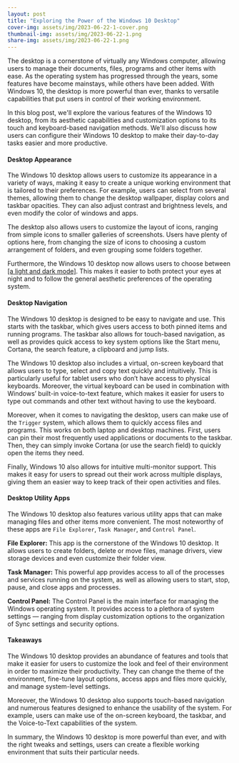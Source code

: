 ```yaml
---
layout: post
title: "Exploring the Power of the Windows 10 Desktop"
cover-img: assets/img/2023-06-22-1-cover.png
thumbnail-img: assets/img/2023-06-22-1.png
share-img: assets/img/2023-06-22-1.png
---
```







The desktop is a cornerstone of virtually any Windows computer, allowing users to manage their documents, files, programs and other items with ease. As the operating system has progressed through the years, some features have become mainstays, while others have been added. With Windows 10, the desktop is more powerful than ever, thanks to versatile capabilities that put users in control of their working environment.

In this blog post, we'll explore the various features of the Windows 10 desktop, from its aesthetic capabilities and customization options to its touch and keyboard-based navigation methods. We'll also discuss how users can configure their Windows 10 desktop to make their day-to-day tasks easier and more productive. 

#### Desktop Appearance 

The Windows 10 desktop allows users to customize its appearance in a variety of ways, making it easy to create a unique working environment that is tailored to their preferences. For example, users can select from several themes, allowing them to change the desktop wallpaper, display colors and taskbar opacities. They can also adjust contrast and brightness levels, and even modify the color of windows and apps. 

The desktop also allows users to customize the layout of icons, ranging from simple icons to smaller galleries of screenshots. Users have plenty of options here, from changing the size of icons to choosing a custom arrangement of folders, and even grouping some folders together. 

Furthermore, the Windows 10 desktop now allows users to choose between [[a light and dark mode]](https://support.microsoft.com/en-us/windows/make-windows-dark-or-light-theme-cb57dae7-9967-42a4-800e-c4828e862663). This makes it easier to both protect your eyes at night and to follow the general aesthetic preferences of the operating system.

#### Desktop Navigation 

The Windows 10 desktop is designed to be easy to navigate and use. This starts with the taskbar, which gives users access to both pinned items and running programs. The taskbar also allows for touch-based navigation, as well as provides quick access to key system options like the Start menu, Cortana, the search feature, a clipboard and jump lists. 

The Windows 10 desktop also includes a virtual, on-screen keyboard that allows users to type, select and copy text quickly and intuitively. This is particularly useful for tablet users who don’t have access to physical keyboards. Moreover, the virtual keyboard can be used in combination with Windows’ built-in voice-to-text feature, which makes it easier for users to type out commands and other text without having to use the keyboard.

Moreover, when it comes to navigating the desktop, users can make use of the `Trigger` system, which allows them to quickly access files and programs. This works on both laptop and desktop machines. First, users can pin their most frequently used applications or documents to the taskbar. Then, they can simply invoke Cortana (or use the search field) to quickly open the items they need. 

Finally, Windows 10 also allows for intuitive multi-monitor support. This makes it easy for users to spread out their work across multiple displays, giving them an easier way to keep track of their open activities and files. 

#### Desktop Utility Apps 

The Windows 10 desktop also features various utility apps that can make managing files and other items more convenient. The most noteworthy of these apps are `File Explorer`, `Task Manager`, and `Control Panel`. 

**File Explorer:** This app is the cornerstone of the Windows 10 desktop. It allows users to create folders, delete or move files, manage drivers, view storage devices and even customize their folder view. 

**Task Manager:** This powerful app provides access to all of the processes and services running on the system, as well as allowing users to start, stop, pause, and close apps and processes. 

**Control Panel:** The Control Panel is the main interface for managing the Windows operating system. It provides access to a plethora of system settings — ranging from display customization options to the organization of Sync settings and security options.

#### Takeaways 

The Windows 10 desktop provides an abundance of features and tools that make it easier for users to customize the look and feel of their environment in order to maximize their productivity. They can change the theme of the environment, fine-tune layout options, access apps and files more quickly, and manage system-level settings. 

Moreover, the Windows 10 desktop also supports touch-based navigation and numerous features designed to enhance the usability of the system. For example, users can make use of the on-screen keyboard, the taskbar, and the Voice-to-Text capabilities of the system. 

In summary, the Windows 10 desktop is more powerful than ever, and with the right tweaks and settings, users can create a flexible working environment that suits their particular needs.
